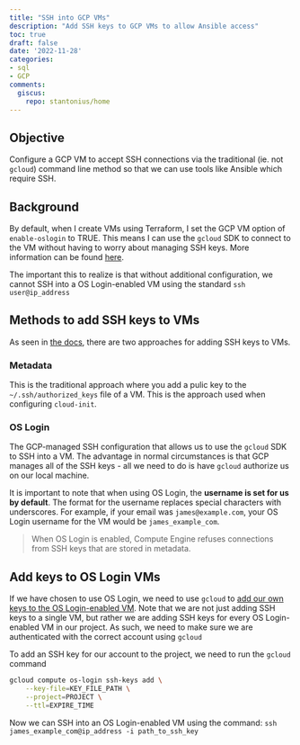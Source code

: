 ```yaml
---
title: "SSH into GCP VMs"
description: "Add SSH keys to GCP VMs to allow Ansible access"
toc: true
draft: false
date: '2022-11-28'
categories:
- sql
- GCP
comments:
  giscus:
    repo: stantonius/home
---
```



## Objective

Configure a GCP VM to accept SSH connections via the traditional (ie. not `gcloud`) command line method so that we can use tools like Ansible which require SSH.

## Background

By default, when I create VMs using Terraform, I set the GCP VM option of `enable-oslogin` to TRUE. This means I can use the `gcloud` SDK to connect to the VM without having to worry about managing SSH keys. More information can be found [here](https://cloud.google.com/compute/docs/oslogin).

The important this to realize is that without additional configuration, we cannot SSH into a OS Login-enabled VM using the standard `ssh user@ip_address`

## Methods to add SSH keys to VMs

As seen in [the docs](https://cloud.google.com/compute/docs/instances/ssh#third-party-tools_1), there are two approaches for adding SSH keys to VMs.

### Metadata

This is the traditional approach where you add a pulic key to the `~/.ssh/authorized_keys` file of a VM. This is the approach used when configuring `cloud-init`.

### OS Login

The GCP-managed SSH configuration that allows us to use the `gcloud` SDK to SSH into a VM. The advantage in normal circumstances is that GCP manages all of the SSH keys - all we need to do is have `gcloud` authorize us on our local machine. 

It is important to note that when using OS Login, the **username is set for us by default**. The format for the username replaces special characters with underscores. For example, if your email was `james@example.com`, your OS Login username for the VM would be `james_example_com`.

> When OS Login is enabled, Compute Engine refuses connections from SSH keys that are stored in metadata.

## Add keys to OS Login VMs

If we have chosen to use OS Login, we need to use `gcloud` to [add our own keys to the OS Login-enabled VM](https://cloud.google.com/compute/docs/connect/add-ssh-keys#os-login). Note that we are not just adding SSH keys to a single VM, but rather we are adding SSH keys for every OS Login-enabled VM in our project. As such, we need to make sure we are authenticated with the correct account using `gcloud`

To add an SSH key for our account to the project, we need to run the `gcloud`  command

```bash
gcloud compute os-login ssh-keys add \
    --key-file=KEY_FILE_PATH \
    --project=PROJECT \
    --ttl=EXPIRE_TIME
```

Now we can SSH into an OS Login-enabled VM using the command: `ssh james_example_com@ip_address -i path_to_ssh_key`